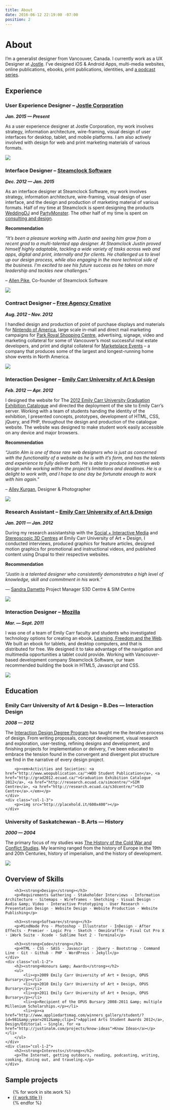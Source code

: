```yaml
---
title: About
date: 2016-06-12 22:19:00 -07:00
position: 2
---
```


<div class="grid">
    <div class="col-2-3">
    	<h1>About</h1>
    	<p>I’m a generalist designer from Vancouver, Canada. I currently work as a UX Designer at <a href="http://www.jostle.me/">Jostle</a>. I’ve designed iOS &amp; Android Apps, multi-media websites, online publications, ebooks, print publications, identities, and <a href="http://makingconversation.ca/" title="Making Conversation Podcast">a podcast series</a>.</p>
    </div>
</div>

<div class="grid">
    <div class="col-2-3">
		<h2><strong>Experience</strong></h2>
	</div>
</div>

<div class="grid">
    <div class="col-2-3">
		<h3><strong>User Experience Designer – <a href="http://www.jostle.me/">Jostle Corporation</a></strong></h3>
		<p><strong><em>Jan. 2015 — Present</em></strong></p>
		<p>As a user experience designer at Jostle Corporation, my work involves strategy, information architecture, wire-framing, visual design of user interfaces for desktop, tablet, and mobile platforms. I am also actively involved with design for web and print marketing materials of various formats.</p>
	</div>
	<div class="col-1-3">
		<p><img src="http://placehold.it/600x400"></p>
	</div>
</div>

<div class="grid">
    <div class="col-2-3">
		<h3><strong>Interface Designer – <a href="http://www.steamclock.com/">Steamclock Software</a></strong></h3>
		<p><strong><em>Dec. 2012 — Jan. 2015</em></strong></p>
		<p>As an interface designer at Steamclock Software, my work involves strategy, information architecture, wire-framing, visual design of user interface, and the design and production of marketing material of various formats. Half of my time at Steamclock is spent designing the products <a href="http://www.steamclock.com/weddingdj/">WeddingDJ</a> and <a href="http://www.steamclock.com/partymonster/">PartyMonster</a>. The other half of my time is spent on <a href="http://www.steamclock.com/services/">consulting and design</a>.</p>
		<p><strong>Recommendation</strong></p>
		<p><em>“It’s been a pleasure working with Justin and seeing him grow from a recent grad to a multi-talented app designer. At Steamclock Justin proved himself highly adaptable, tackling a wide variety of tasks across web and apps, digital and print, internally and for clients. He challenged us to level up our design process, while also engaging in the more technical side of the business. I’m excited to see his future success as he takes on more leadership and tackles new challenges.”</em></p>
		<p>– <a href="http://ca.linkedin.com/in/allenpike">Allen Pike</a>, Co-founder of Steamclock Software</p>
	</div>
    <div class="col-1-3">
    	<p><img src="http://placehold.it/600x400"></p>
    </div>
</div>

<div class="grid">
    <div class="col-2-3">
		<h3><strong>Contract Designer – <a href="http://freeagencycreative.com/">Free Agency Creative</a></strong></h3>
		<p><strong><em>Aug. 2012 – Nov. 2012</em></strong></p>
		<p>I handled design and production of point of purchase displays and materials for <a href="http://www.nintendo.com/">Nintendo of America</a>, large scale in-mall and direct mail marketing campaigns for <a href="http://www.shopparkroyal.com/">Park Royal Shopping Centre</a>, advertising, signage, video and marketing collateral for some of Vancouver’s most successful real estate developers, and print and digital collateral for <a href="http://www.nintendo.com/">Marketplace Events</a> – a company that produces some of the largest and longest-running home show events in North America.</p>
	</div>
    <div class="col-1-3">
    	<p><img src="http://placehold.it/600x400"></p>
    </div>
</div>

<div class="grid">
    <div class="col-2-3">
		<h3><strong>Interaction Designer – <a href="http://www.ecuad.ca/">Emily Carr University of Art &amp; Design</a></strong></h3>
		<p><strong><em>Feb. 2012 — Apr. 2012</em></strong></p>
		<p>I designed the website for The <a href="http://grad2012.ecuad.ca/">2012 Emily Carr University Graduation Exhibition Catalogue</a> and directed the deployment of the site to Emily Carr’s server. Working with a team of students handing the identity of the exhibition, I presented concepts, prototypes, development of HTML, CSS, jQuery, and PHP, throughout the design and production of the catalogue website. The website was designed to make student work easily accessible on any device and major browsers.</p>
		<p><strong>Recommendation</strong></p>
		<p><em>“Justin Alm is one of those rare web designers who is just as concerned with the functionality of a website as he is with it’s form, and has the talents and experience to fully deliver both. He is able to produce innovative web design while working within the project’s limitations and deadlines. He is a delight to work with, and I hope to one day be fortunate enough to work with him again.”</em></p>
		<p>– <a href="http://alleykurgan.com/">Alley Kurgan</a>, Designer &amp; Photographer</p>
	</div>
    <div class="col-1-3">
    	<p><img src="http://placehold.it/600x400"></p>
    </div>
</div>

<div class="grid">
    <div class="col-2-3">
		<h3><strong>Research Assistant – <a href="http://www.ecuad.ca/">Emily Carr University of Art &amp; Design</a></strong></h3>
		<p><strong><em>Jan. 2011 — Jan. 2012</em></strong></p>
		<p>During my research assistantship with the <a href="http://research.ecuad.ca/simcentre/">Social + Interactive Media</a> and <a href="http://research.ecuad.ca/s3dcentre/">Stereoscopic 3D Centres</a> at Emily Carr University of Art + Design, I conducted interviews, produced graphics for feature articles, designed motion graphics for promotional and instructional videos, and published content using Drupal to their respective websites.</p>
		<p><strong>Recommendation</strong></p>
		<p><em>“Justin is a talented designer who consistently demonstrates a high level of knowledge, skill and commitment in his work.”</em></p>
		<p>— <a href="https://www.linkedin.com/in/sandradametto">Sandra Dametto</a> Project Manager S3D Centre &amp; SIM Centre</p>
	</div>
    <div class="col-1-3">
    	<p><img src="http://placehold.it/600x400"></p>
    </div>
</div>

<div class="grid">
    <div class="col-2-3">
		<h3><strong>Interaction Designer – <a href="https://www.mozilla.org/en-US/">Mozilla</a></strong></h3>
		<p><strong><em>Mar. — Sept. 2011</em></strong></p>
		<p>I was one of a team of Emily Carr faculty and students who investigated technology options for creating an ebook, <a href="http://learningfreedomandtheweb.org/">Learning, Freedom and the Web</a>. We built an ebook for tablets, and desktop computers, and that is distributed for free. We designed it to take advantage of the navigation and multimedia opportunities a tablet could provide. Working with Vancouver-based development company Steamclock Software, our team recommended building the book in HTML5, Javascript and CSS.</p>
	</div>
	<div class="col-1-3">
    	<p><img src="http://placehold.it/600x400"></p>
    </div>
</div>

<div class="grid">
    <div class="col-2-3">
		<h2><strong>Education</strong></h2>
	</div>
</div>

<div class="grid">
    <div class="col-2-3">
		<h3><strong>Emily Carr University of Art &amp; Design – B.Des — Interaction Design</strong></h3>
		<p><strong><em>2008 — 2012</em></strong></p>
		<p>The <a href="http://design.ecuad.ca/">Interaction Design Degree Program</a> has taught me the iterative process of design. From writing proposals, concept development, visual research and exploration, user-testing, refining designs and development, and finishing projects for implementation or delivery, I’ve been educated to embrace the tension found in the convergent and divergent plot structure we find in the narrative of every design project.</p>

		<p><em>Activities and Societies: <a href="http://www.woopublication.ca/">WOO Student Publication</a>, <a href="http://grad2012.ecuad.ca/">Graduation Exhibition Catalogue 2012</a>, <a href="http://research.ecuad.ca/simcentre/">SIM Centre</a>, <a href="http://research.ecuad.ca/s3dcentre/">S3D Centre</a>.</em></p>
	</div>
	<div class="col-1-3">
    	<p><img src="http://placehold.it/600x400"></p>
    </div>
</div>

<div class="grid">
    <div class="col-2-3">
		<h3><strong>University of Saskatchewan – B.Arts — History</strong></h3>
		<p><strong><em>2000 — 2004</em></strong></p>
		<p>The primary focus of my studies was <a href="http://artsandscience.usask.ca/arts-science/humanities-finearts.php">The History of the Cold War and Conflict Studies</a>. My learning ranged from the history of Europe in the 19th and 20th Centuries, history of imperialism, and the history of development.</p>
	</div>
	<div class="col-1-3">
    	<p><img src="http://placehold.it/600x400"></p>
    </div>
</div>

<div class="grid">
    <div class="col-1-2">
    	<h2><strong>Overview of Skills</strong></h2>
    	
		<h3><strong>Design</strong></h3>
		<p>Requirements Gathering · Stakeholder Interviews · Information Architecture · Sitemaps · Wireframes · Sketching · Visual Design · Audio &amp; Video · Interactive Prototyping · User Research · Presentation Design · Website Design · Website Production · Website Publishing</p>

		<h3><strong>Software</strong></h3>
		<p>MindNode Pro · Photoshop · Illustrator · InDesign · After Effects · Premier · Logic Pro · Sketch · OmniGraffle · Final Cut Pro X · iWork Suite · Xcode · Sublime Text 2 · Terminal</p>

		<h3><strong>Code</strong></h3>
		<p>HTML · CSS · SASS · Javascript · jQuery · Bootstrap · Command Line · Git · Github · PHP · WordPress · Jekyll</p>
	</div>
	<div class="col-1-2">
		<h2><strong>Honours &amp; Awards</strong></h2>
		<ul>
			<li><p>2009 Emily Carr University of Art + Design, OPUS Bursary</p></li>
			<li><p>2010 Emily Carr University of Art + Design, OPUS Bursary</p></li>
			<li><p>2011 Emily Carr University of Art + Design, OPUS Bursary</p></li>
			<li><p>Recipient of the OPUS Bursary 2008-2011 &amp; multiple Millenium Scholarships.</p></li>
			<li><p><a href="http://www.appliedartsmag.com/winners_gallery/student/?id=981&amp;year=2012&amp;clip=1">Applied Arts Student Awards 2012</a>, Design/Editorial – Single, for <a href="http://justinalm.com/projects/know-ideas">Know Ideas</a></p></li>
		</ul>
	</div>
	<div class="col-1-2">
		<h2><strong>Interests</strong></h2>
		<p>The Internet, getting outdoors, reading, podcasting, writing, cooking, dining out, and traveling.</p>
	</div>
</div>

<h2>Sample projects</h2>
<ul class="workList">
{% for work in site.work %}
  <li><a href="{{ work.url }}" title="{{ work.title }}">{{ work.title }}</a></li>
{% endfor %}
</ul>
